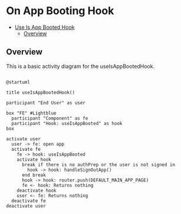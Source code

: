 # On App Booting Hook

<!-- TOC -->

- [Use Is App Booted Hook](#use-is-app-booted-hook)
  - [Overview](#overview)

<!-- /TOC -->

## Overview
This is a basic activity diagram for the useIsAppBootedHook.


```plantuml

@startuml

title useIsAppBootedHook()

participant "End User" as user

box "FE" #Lightblue
  participant "Component" as fe
  participant "Hook: useIsAppBooted" as hook
box

activate user
  user -> fe: open app
  activate fe
    fe -> hook: useIsAppBooted
    activate hook
      break if there is no authPrep or the user is not signed in
        hook -> hook: handleSignOutApp()
      end break
      hook -> hook: router.push(DEFAULT_MAIN_APP_PAGE)
      fe <- hook: Returns nothing
    deactivate hook
    user <- fe: Returns nothing
  deactivate fe
deactivate user

